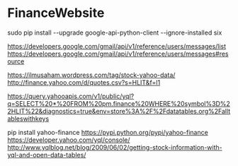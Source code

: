 # FinanceWebsite

sudo pip install --upgrade google-api-python-client --ignore-installed six

https://developers.google.com/gmail/api/v1/reference/users/messages/list
https://developers.google.com/gmail/api/v1/reference/users/messages#resource

https://ilmusaham.wordpress.com/tag/stock-yahoo-data/
http://finance.yahoo.com/d/quotes.csv?s=HLIT&f=l1

https://query.yahooapis.com/v1/public/yql?q=SELECT%20*%20FROM%20pm.finance%20WHERE%20symbol%3D%22HLIT%22&diagnostics=true&env=store%3A%2F%2Fdatatables.org%2Falltableswithkeys

pip install yahoo-finance
https://pypi.python.org/pypi/yahoo-finance
https://developer.yahoo.com/yql/console/
http://www.yqlblog.net/blog/2009/06/02/getting-stock-information-with-yql-and-open-data-tables/
